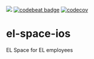 ![](https://travis-ci.org/elpassion/el-space-ios.svg?branch=master) [![codebeat badge](https://codebeat.co/badges/fd12483c-3086-48a6-b4c0-6e5b17a3efab)](https://codebeat.co/projects/github-com-elpassion-el-space-ios-master)
[![codecov](https://codecov.io/gh/elpassion/el-space-ios/branch/master/graph/badge.svg)](https://codecov.io/gh/elpassion/el-space-ios)
# el-space-ios
EL Space for EL employees
